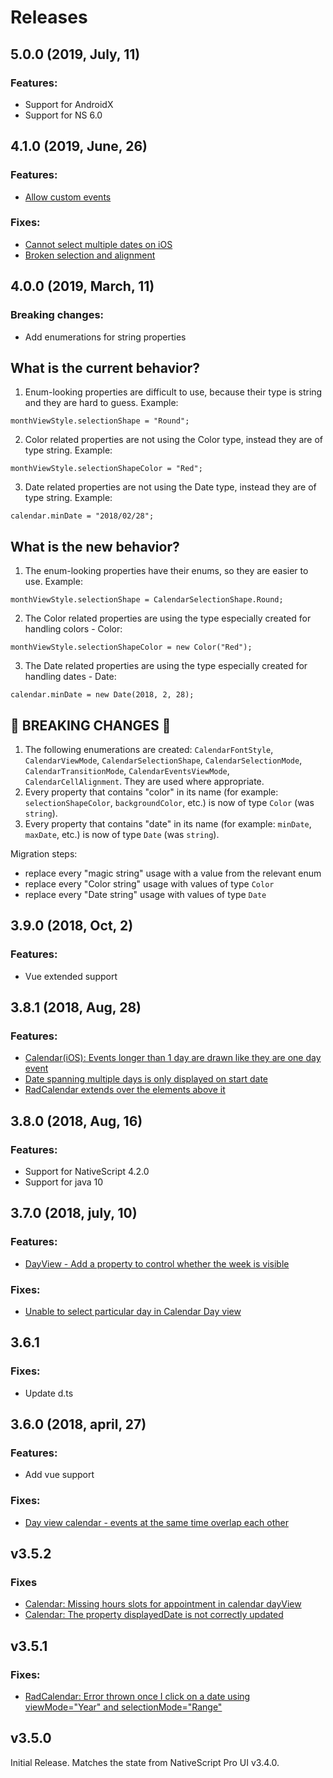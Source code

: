# Releases

## 5.0.0 (2019, July, 11)
### Features:
- Support for AndroidX
- Support for NS 6.0


## 4.1.0 (2019, June, 26)

### Features:

- [Allow custom events](https://github.com/NativeScript/nativescript-ui-feedback/issues/418)

### Fixes:

- [Cannot select multiple dates on iOS](https://github.com/NativeScript/nativescript-ui-feedback/issues/728)
- [Broken selection and alignment](https://github.com/NativeScript/nativescript-ui-feedback/issues/1065)

## 4.0.0 (2019, March, 11)

### Breaking changes:
- Add enumerations for string properties

## What is the current behavior?
1. Enum-looking properties are difficult to use, because their type is string and they are hard to guess. Example:
```
monthViewStyle.selectionShape = "Round";
```
2. Color related properties are not using the Color type, instead they are of type string. Example:
```
monthViewStyle.selectionShapeColor = "Red";
```
3. Date related properties are not using the Date type, instead they are of type string. Example:
```
calendar.minDate = "2018/02/28";
```

## What is the new behavior?
1. The enum-looking properties have their enums, so they are easier to use. Example:
```
monthViewStyle.selectionShape = CalendarSelectionShape.Round;
```
2. The Color related properties are using the type especially created for handling colors - Color:
```
monthViewStyle.selectionShapeColor = new Color("Red");
```
3. The Date related properties are using the type especially created for handling dates - Date:
```
calendar.minDate = new Date(2018, 2, 28);
```

<!-- If this PR contains a breaking change, please describe the impact and migration path for existing applications below. -->

## &#x1F534; BREAKING CHANGES &#x1F534;

1. The following enumerations are created: `CalendarFontStyle`, `CalendarViewMode`, `CalendarSelectionShape`, `CalendarSelectionMode`, `CalendarTransitionMode`, `CalendarEventsViewMode`, `CalendarCellAlignment`. They are used where appropriate. 
2. Every property that contains "color" in its name (for example: `selectionShapeColor`, `backgroundColor`, etc.) is now of type `Color` (was `string`).
3. Every property that contains "date" in its name (for example: `minDate`, `maxDate`, etc.) is now of type `Date` (was `string`).

Migration steps:
- replace every "magic string" usage with a value from the relevant enum
- replace every "Color string" usage with values of type `Color`
- replace every "Date string" usage with values of type `Date`


## 3.9.0 (2018, Oct, 2)

### Features:

- Vue extended support

## 3.8.1 (2018, Aug, 28)

### Features:

- [Calendar(iOS): Events longer than 1 day are drawn like they are one day event](https://github.com/NativeScript/nativescript-ui-feedback/issues/373)
- [Date spanning multiple days is only displayed on start date](https://github.com/NativeScript/nativescript-ui-feedback/issues/694)
- [RadCalendar extends over the elements above it](https://github.com/NativeScript/nativescript-ui-feedback/issues/606)

## 3.8.0 (2018, Aug, 16)

### Features:

- Support for NativeScript 4.2.0
- Support for java 10


## 3.7.0 (2018, july, 10)

### Features:

- [DayView - Add a property to control whether the week is visible](https://github.com/NativeScript/nativescript-ui-feedback/issues/509)

### Fixes:

- [Unable to select particular day in Calendar Day view](https://github.com/NativeScript/nativescript-ui-feedback/issues/546)

## 3.6.1

### Fixes:

- Update d.ts


## 3.6.0 (2018, april, 27)

### Features:

- Add vue support
### Fixes:

- [Day view calendar - events at the same time overlap each other](https://github.com/NativeScript/nativescript-ui-feedback/issues/414)

## v3.5.2

### Fixes
 - [Calendar: Missing hours slots for appointment in calendar dayView](https://github.com/NativeScript/nativescript-ui-feedback/issues/590)
 - [Calendar: The property displayedDate is not correctly updated](https://github.com/NativeScript/nativescript-ui-feedback/issues/589)

## v3.5.1

### Fixes:
 - [RadCalendar: Error thrown once I click on a date using viewMode="Year" and selectionMode="Range"](https://github.com/NativeScript/nativescript-ui-feedback/issues/494)


## v3.5.0

Initial Release. Matches the state from NativeScript Pro UI v3.4.0.
